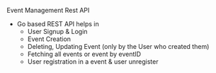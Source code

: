 Event Management Rest API
- Go based REST API helps in
  - User Signup & Login
  - Event Creation
  - Deleting, Updating Event (only by the User who created them)
  - Fetching all events or event by eventID
  - User registration in a event & user unregister

